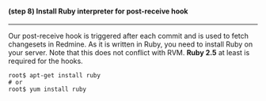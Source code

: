 #### **(step 8)** Install Ruby interpreter for post-receive hook
***

Our post-receive hook is triggered after each commit and is used to fetch changesets in Redmine. As it is written in Ruby, you need to install Ruby on your server. Note that this does not conflict with RVM. **Ruby 2.5** at least is required for the hooks.

    root$ apt-get install ruby
    # or
    root$ yum install ruby
